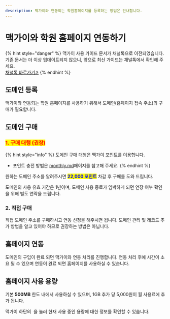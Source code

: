```yaml
---
description: 맥가이와 연동되는 학원홈페이지를 등록하는 방법은 안내합니다.
---
```


# 맥가이와 학원 홈페이지 연동하기

{% hint style="danger" %}
맥가이 사용 가이드 문서가 채널톡으로 이전되었습니다.\
기존 문서는 더 이상 업데이트되지 않으니, 앞으로 최신 가이드는 채널톡에서 확인해 주세요.\
[채널톡 바로가기↗](https://docs.channel.io/macgai-guide/ko/articles/link-homepage-72d9a44d)
{% endhint %}

## **도메인 등록**

맥가이와 연동되는 학원 홈페이지를 사용하기 위해서 도메인(홈페이지 접속 주소)의 구매가 필요합니다.

## **도메인 구매**&#x20;

### <mark style="color:red;">**1. 구매 대행 (권장)**</mark>

{% hint style="info" %}
도메인 구매 대행은 맥가이 포인트를 이용합니다.&#x20;

* 포인트 충전 방법은  [monthly.md](../get-started/monthly.md "mention")페이지를 참고해 주세요.
{% endhint %}

원하는 도메인 주소를 알려주시면 <mark style="color:blue;">**22,000 포인트**</mark> 차감 후 구매를 도와 드립니다.&#x20;

도메인의 사용 유효 기간은 1년이며, 도메인 사용 종료가 임박하게 되면 연장 여부 확인을 위해 별도 연락을 드립니다.&#x20;

### 2. 직접 구매

직접 도메인 주소를 구매하시고 연동 신청을 해주시면 됩니다. 도메인 관리 및 레코드 추가 방법을 알고 있어야 하므로 권장하는 방법은 아닙니다.

## **홈페이지 연동**

도메인의 구입이 완료 되면 맥가이와 연동 처리를 진행합니다. 연동 처리 후에 시간이 소요 될 수 있으며 연동이 완료 되면 홈페이지를 사용하실 수 있습니다.

## **홈페이지 사용 용량**

기본 **500MB** 한도 내에서 사용하실 수 있으며, 1GB 추가 당 5,000원이 월 사용료에 추가 됩니다.

맥가이 하단의 <img src="../.gitbook/assets/btn_이용금액.png" alt="" data-size="line"> 을 눌러 현재 사용 중인 용량에 대한 정보를 확인할 수 있습니다.

